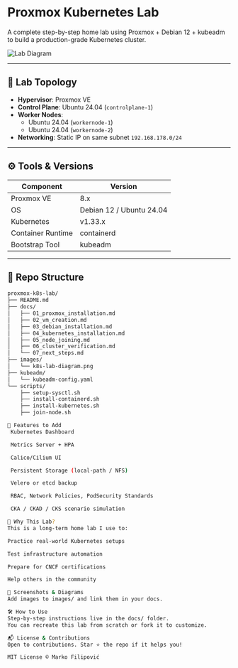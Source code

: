 # Proxmox Kubernetes Lab

A complete step-by-step home lab using Proxmox + Debian 12 + kubeadm to build a production-grade Kubernetes cluster.

![Lab Diagram](images/k8s-lab-diagram.png) <!-- Replace this with your diagram later -->

---

## 🧰 Lab Topology

- **Hypervisor**: Proxmox VE
- **Control Plane**: Ubuntu 24.04 (`controlplane-1`)
- **Worker Nodes**:
  - Ubuntu 24.04 (`workernode-1`)
  - Ubuntu 24.04 (`workernode-2`)
- **Networking**: Static IP on same subnet `192.168.178.0/24`

---

## ⚙️ Tools & Versions

| Component       | Version    |
|----------------|------------|
| Proxmox VE     | 8.x        |
| OS             | Debian 12 / Ubuntu 24.04 |
| Kubernetes     | v1.33.x    |
| Container Runtime | containerd |
| Bootstrap Tool | kubeadm    |

---

## 📁 Repo Structure

```bash
proxmox-k8s-lab/
├── README.md
├── docs/
│   ├── 01_proxmox_installation.md
│   ├── 02_vm_creation.md
│   ├── 03_debian_installation.md
│   ├── 04_kubernetes_installation.md
│   ├── 05_node_joining.md
│   ├── 06_cluster_verification.md
│   └── 07_next_steps.md
├── images/
│   └── k8s-lab-diagram.png
├── kubeadm/
│   └── kubeadm-config.yaml
└── scripts/
    ├── setup-sysctl.sh
    ├── install-containerd.sh
    ├── install-kubernetes.sh
    ├── join-node.sh

🚀 Features to Add
 Kubernetes Dashboard

 Metrics Server + HPA

 Calico/Cilium UI

 Persistent Storage (local-path / NFS)

 Velero or etcd backup

 RBAC, Network Policies, PodSecurity Standards

 CKA / CKAD / CKS scenario simulation

🧠 Why This Lab?
This is a long-term home lab I use to:

Practice real-world Kubernetes setups

Test infrastructure automation

Prepare for CNCF certifications

Help others in the community

📸 Screenshots & Diagrams
Add images to images/ and link them in your docs.

🛠 How to Use
Step-by-step instructions live in the docs/ folder.
You can recreate this lab from scratch or fork it to customize.

📬 License & Contributions
Open to contributions. Star ⭐️ the repo if it helps you!

MIT License © Marko Filipović
